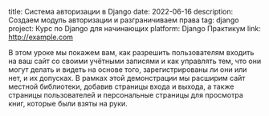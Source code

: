 title: Система авторизации в Django 
date: 2022-06-16
description: Создаем модуль авторизации и разграничиваем права
tag: django
project: Курс по Django для начинающих
platform: Django Практикум
link: http://example.com


В этом уроке мы покажем вам, как разрешить пользователям входить на ваш сайт со своими учётными записями и как управлять тем, что они могут делать и видеть на основе того, зарегистрированы ли они или нет, и их допусках. В рамках этой демонстрации мы расширим сайт местной библиотеки, добавив страницы входа и выхода, а также страницы пользователей и персональные страницы для просмотра книг, которые были взяты на руки.
